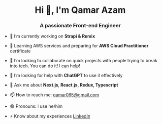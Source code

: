 <h1 align="center">Hi 👋, I'm Qamar Azam</h1>
<h3 align="center">A passionate Front-end Engineer</h3>

- 🔭 I’m currently working on **Strapi & Remix**

- 🌱 Learning AWS services and preparing for **AWS Cloud Practitioner** certificate 

- 👯 I’m looking to collaborate on quick projects with people trying to break into tech. You can do it! I can help!

- 🤔 I’m looking for help with **ChatGPT** to use it effectively

- 💬 Ask me about **Next.js, React.js, Redux, Typescript** 

- 📫 How to reach me: qamar065@gmail.com

- 😄 Pronouns: I use he/him

- ⚡ Know about my experiences [LinkedIn](https://www.linkedin.com/in/qamarazam/)

